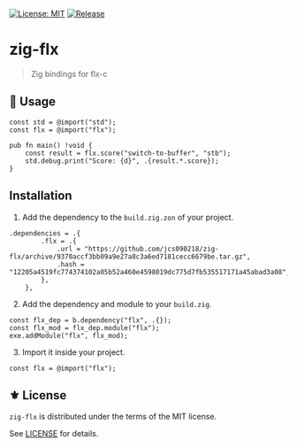 [![License: MIT](https://img.shields.io/badge/License-MIT-green.svg)](https://opensource.org/licenses/MIT)
[![Release](https://img.shields.io/github/tag/jcs090218/zig-flx.svg?label=release&logo=github)](https://github.com/jcs090218/zig-flx/releases/latest)

# zig-flx
> Zig bindings for flx-c

## 🔧 Usage

```zig
const std = @import("std");
const flx = @import("flx");

pub fn main() !void {
    const result = flx.score("switch-to-buffer", "stb");
    std.debug.print("Score: {d}", .{result.*.score});
}
```

## Installation

1. Add the dependency to the `build.zig.zon` of your project.

```zig
.dependencies = .{
        .flx = .{
            .url = "https://github.com/jcs090218/zig-flx/archive/9370accf3bb09a9e27a8c3a6ed7181cecc6679be.tar.gz",
            .hash = "12205a4519fc774374102a05b52a460e4598019dc775d7fb535517171a45abad3a08",
        },
    },
```

2. Add the dependency and module to your `build.zig`.

```zig
const flx_dep = b.dependency("flx", .{});
const flx_mod = flx_dep.module("flx");
exe.addModule("flx", flx_mod);
```

3. Import it inside your project.

```zig
const flx = @import("flx");
```

## ⚜️ License

`zig-flx` is distributed under the terms of the MIT license.

See [LICENSE](./LICENSE) for details.


<!-- Links -->

[flx]: https://github.com/lewang/flx
[flx-rs]: https://github.com/jcs090218/flx-rs
[FlxCs]: https://github.com/jcs090218/FlxCs
[flx-ts]: https://github.com/jcs090218/flx-ts
[flx-c]: https://github.com/jcs090218/flx-c
